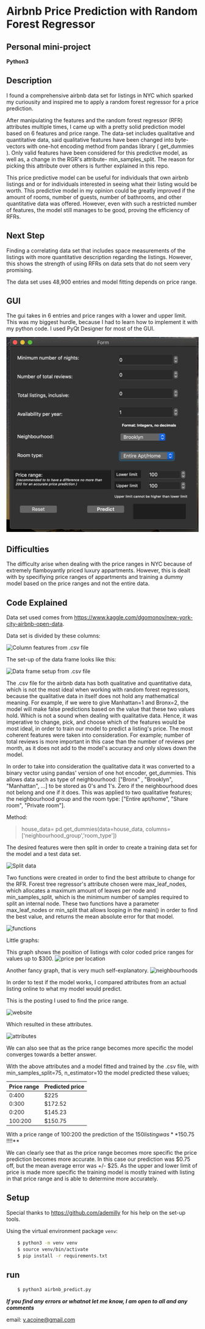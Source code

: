 # Airbnb Price Prediction with Random Forest Regressor


## Personal mini-project
**Python3**

## Description

I found a comprehensive airbnb data set for listings in NYC which sparked my curiousity and inspired me to apply a random forest regressor for a price prediction.

After manipulating the features and the random forest regressor (RFR) attributes multiple times, I came up with a pretty solid prediction model based on 6 features and price range. The data-set includes qualitative and quantitative data, said qualitative features have been changed into byte-vectors with one-hot encoding method from pandas library ( get_dummies ). Only valid features have been considered for this predictive model, as well as, a change in the RGR's attribute- min_samples_split. The reason for picking this attribute over others is further explained in this repo.

This price predictive model can be useful for individuals that own airbnb listings and or for individuals interested in seeing what their listing would be worth. This predictive model in my opinion could be greatly improved if the amount of rooms, number of guests, number of bathrooms, and other quantitative data was offered. However, even with such a restricted number of features, the model still manages to be good, proving the efficiency of RFRs.

## Next Step

Finding a correlating data set that includes space measurements of the listings with more quantitative description regarding
the listings. However, this shows the strength of using RFRs on data sets that do not seem very promising.

The data set uses 48,900 entries and  model fitting depends on price range.



## GUI 

The gui takes in 6 entries and price ranges with a lower and upper limit. This was my biggest hurdle, because I had to learn how to implement it with my python code.
I used PyQt Designer for most of the GUI.


![GUI](images/gui.png)




## Difficulties

The difficulty arise when dealing with the price ranges in NYC because of extremely flamboyantly priced  luxury appartments. However, this is dealt with by specifiying price ranges of appartments and training a dummy model based on the price ranges and not the entire data.

## Code Explained

Data set used comes from https://www.kaggle.com/dgomonov/new-york-city-airbnb-open-data.

Data set is divided by these columns:

![Column features from .csv file](images/column_names.png)

The set-up of the data frame looks like this:

![Data frame setup from .csv file](images/df_setup.png)

The .csv file for the airbnb data has both qualitative and quantitative data, which is not the most ideal when working with random forest regressors, because the qualitative data in itself does not hold any mathematical meaning. For example, if we were to give Manhattan=1 and Bronx=2, the model will make false predictions based on the value that these two values hold. Which is not a sound when dealing with qualitative data. Hence, it was imperative to change, pick, and choose which of the features would be most ideal, in order to train our model to predict a listing's price. The most coherent features were taken into consideration. For example; number of total reviews is more important in this case than the number of reviews per month, as it does not add to the model's accuracy and only slows down the model.

In order to take into consideration the qualitative data it was converted to a binary vector using pandas' version of one hot encoder, get_dummies. This allows data such as type of neighbourhood: ["Bronx" , "Brooklyn", "Manhattan", ...] to be stored as 0's and 1's. Zero if the neighbourhood does not belong and one if it does. This was applied to two qualitative features; the neighbourhood group and the room type: ["Entire apt/home", "Share room", "Private room"].

Method: 
>house_data= pd.get_dummies(data=house_data, columns=['neighbourhood_group','room_type'])

The desired features were then split in order to create a training data set for the model and a test data set.

![Split data](images/split_data.png)


Two functions were created in order to find the best attribute to change for the RFR.
Forest tree regressor's attribute chosen were max_leaf_nodes, which allocates a maximum amount of leaves per node and min_samples_split, which is the minimum number of samples required to split an internal node. These two functions have a parameter max_leaf_nodes or min_split that allows looping in the main() in order to find the best value, and returns the mean absolute error for that model.

![functions](images/function.png)


Little graphs:

This graph shows the position of listings with color coded price ranges for values up to $300.
![price per location](images/price_loc.png)



Another fancy graph, that is very much self-explanatory. 
![neighbourhoods](images/neigh_loc.png)



In order to test if the model works, I compared attributes from an actual listing online to what my model would predict.

This is the posting I used to find the price range.

![website](images/website_test.png)

Which resulted in these attributes.

![attributes](images/test_numbers.png)

We can also see that as the price range becomes more specific the model converges towards a better answer.

With the above attributes and a model fitted and trained by the .csv file, with min_samples_split=75, n_estimator=10 the model predicted these values;

|               Price range               |         Predicted price          |
| --------------------------------------- | -------------------------------- |
|                  0:400                  |              $225                | 
|                  0:300                  |              $172.52             |
|                  0:200                  |              $145.23             | 
|                  100:200                |              $150.75             | 



With a price range of $100:$200 the prediction of the $150 listing was **$150.75 !!!!**

We can clearly see that as the price range becomes more specific the price prediction becomes more accurate. In this case our prediction was $0.75 off, but the mean average error was +/- $25. As the upper and lower limit of price is made more specific the training model is mostly trained with listing in that price range and is able to determine more accurately. 

## Setup
Special thanks to https://github.com/ademilly for his help on the set-up tools.


Using the virtual environment package `venv`:
```bash
    $ python3 -m venv venv
    $ source venv/bin/activate
    $ pip install -r requirements.txt
```

## run

```bash
    $ python3 airbnb_predict.py
```

***If you find any errors or whatnot let me know, I am open to all and any comments***

email: y.acoine@gmail.com
